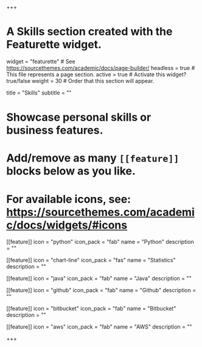 +++
# A Skills section created with the Featurette widget.
widget = "featurette"  # See https://sourcethemes.com/academic/docs/page-builder/
headless = true  # This file represents a page section.
active = true  # Activate this widget? true/false
weight = 30  # Order that this section will appear.

title = "Skills"
subtitle = ""

# Showcase personal skills or business features.
# 
# Add/remove as many `[[feature]]` blocks below as you like.
# 
# For available icons, see: https://sourcethemes.com/academic/docs/widgets/#icons

[[feature]]
  icon = "python"
  icon_pack = "fab"
  name = "Python"
  description = ""
  
[[feature]]
  icon = "chart-line"
  icon_pack = "fas"
  name = "Statistics"
  description = ""  
  
[[feature]]
  icon = "java"
  icon_pack = "fab"
  name = "Java"
  description = ""
  
[[feature]]
  icon = "github"
  icon_pack = "fab"
  name = "Github"
  description = ""
  
[[feature]]
  icon = "bitbucket"
  icon_pack = "fab"
  name = "Bitbucket"
  description = ""
  
[[feature]]
  icon = "aws"
  icon_pack = "fab"
  name = "AWS"
  description = ""

+++
